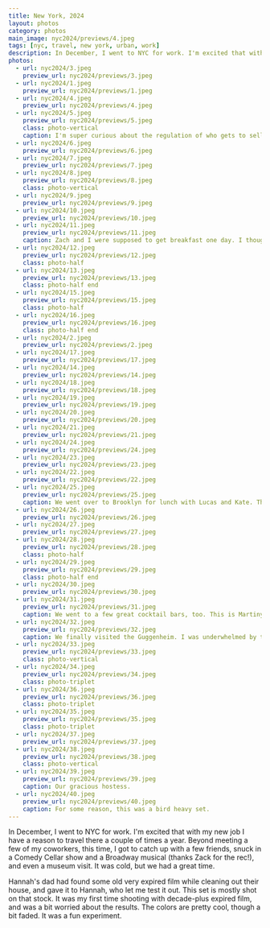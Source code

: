 ```yaml
---
title: New York, 2024
layout: photos
category: photos
main_image: nyc2024/previews/4.jpeg
tags: [nyc, travel, new york, urban, work]
description: In December, I went to NYC for work. I'm excited that with my new job I have a reason to travel there a couple of times a year. Beyond meeting a few of my coworkers, this time, I got to catch up with a few friends, snuck in a Comedy Cellar show and a Broadway musical (thanks Zack for the rec!), and even a museum visit. It was cold, but we had a great time.
photos:
  - url: nyc2024/3.jpeg
    preview_url: nyc2024/previews/3.jpeg
  - url: nyc2024/1.jpeg
    preview_url: nyc2024/previews/1.jpeg
  - url: nyc2024/4.jpeg
    preview_url: nyc2024/previews/4.jpeg
  - url: nyc2024/5.jpeg
    preview_url: nyc2024/previews/5.jpeg
    class: photo-vertical
    caption: I'm super curious about the regulation of who gets to sell Christmas trees on street corners in New York. I'm sure there's a good local politics corruption and permitting story there.
  - url: nyc2024/6.jpeg
    preview_url: nyc2024/previews/6.jpeg
  - url: nyc2024/7.jpeg
    preview_url: nyc2024/previews/7.jpeg
  - url: nyc2024/8.jpeg
    preview_url: nyc2024/previews/8.jpeg
    class: photo-vertical
  - url: nyc2024/9.jpeg
    preview_url: nyc2024/previews/9.jpeg
  - url: nyc2024/10.jpeg
    preview_url: nyc2024/previews/10.jpeg
  - url: nyc2024/11.jpeg
    preview_url: nyc2024/previews/11.jpeg
    caption: Zach and I were supposed to get breakfast one day. I thought it was a different day than he did. My bad. Since he got me out of the house early, at least I was able to take a bunch of photos of the city waking up.
  - url: nyc2024/12.jpeg
    preview_url: nyc2024/previews/12.jpeg
    class: photo-half
  - url: nyc2024/13.jpeg
    preview_url: nyc2024/previews/13.jpeg
    class: photo-half end
  - url: nyc2024/15.jpeg
    preview_url: nyc2024/previews/15.jpeg
    class: photo-half
  - url: nyc2024/16.jpeg
    preview_url: nyc2024/previews/16.jpeg
    class: photo-half end
  - url: nyc2024/2.jpeg
    preview_url: nyc2024/previews/2.jpeg
  - url: nyc2024/17.jpeg
    preview_url: nyc2024/previews/17.jpeg
  - url: nyc2024/14.jpeg
    preview_url: nyc2024/previews/14.jpeg
  - url: nyc2024/18.jpeg
    preview_url: nyc2024/previews/18.jpeg
  - url: nyc2024/19.jpeg
    preview_url: nyc2024/previews/19.jpeg
  - url: nyc2024/20.jpeg
    preview_url: nyc2024/previews/20.jpeg
  - url: nyc2024/21.jpeg
    preview_url: nyc2024/previews/21.jpeg
  - url: nyc2024/24.jpeg
    preview_url: nyc2024/previews/24.jpeg
  - url: nyc2024/23.jpeg
    preview_url: nyc2024/previews/23.jpeg
  - url: nyc2024/22.jpeg
    preview_url: nyc2024/previews/22.jpeg
  - url: nyc2024/25.jpeg
    preview_url: nyc2024/previews/25.jpeg
    caption: We went over to Brooklyn for lunch with Lucas and Kate. Then we walked around the water.
  - url: nyc2024/26.jpeg
    preview_url: nyc2024/previews/26.jpeg
  - url: nyc2024/27.jpeg
    preview_url: nyc2024/previews/27.jpeg
  - url: nyc2024/28.jpeg
    preview_url: nyc2024/previews/28.jpeg
    class: photo-half
  - url: nyc2024/29.jpeg
    preview_url: nyc2024/previews/29.jpeg
    class: photo-half end
  - url: nyc2024/30.jpeg
    preview_url: nyc2024/previews/30.jpeg
  - url: nyc2024/31.jpeg
    preview_url: nyc2024/previews/31.jpeg
    caption: We went to a few great cocktail bars, too. This is Martiny's. The drinks were really good, but we felt we were just being rushed out as soon as we got seated.
  - url: nyc2024/32.jpeg
    preview_url: nyc2024/previews/32.jpeg
    caption: We finally visited the Guggenheim. I was underwhelmed by the art, but loved the building. So many cool lines. Having Roman Mars in my ear while walking around the museum was a nice touch, too.
  - url: nyc2024/33.jpeg
    preview_url: nyc2024/previews/33.jpeg
    class: photo-vertical
  - url: nyc2024/34.jpeg
    preview_url: nyc2024/previews/34.jpeg
    class: photo-triplet
  - url: nyc2024/36.jpeg
    preview_url: nyc2024/previews/36.jpeg
    class: photo-triplet
  - url: nyc2024/35.jpeg
    preview_url: nyc2024/previews/35.jpeg
    class: photo-triplet
  - url: nyc2024/37.jpeg
    preview_url: nyc2024/previews/37.jpeg
  - url: nyc2024/38.jpeg
    preview_url: nyc2024/previews/38.jpeg
    class: photo-vertical
  - url: nyc2024/39.jpeg
    preview_url: nyc2024/previews/39.jpeg
    caption: Our gracious hostess.
  - url: nyc2024/40.jpeg
    preview_url: nyc2024/previews/40.jpeg
    caption: For some reason, this was a bird heavy set.
---
```


In December, I went to NYC for work. I'm excited that with my new job I have a reason to travel there a couple of times a year. Beyond meeting a few of my coworkers, this time, I got to catch up with a few friends, snuck in a Comedy Cellar show and a Broadway musical (thanks Zack for the rec!), and even a museum visit. It was cold, but we had a great time.

Hannah's dad had found some old very expired film while cleaning out their house, and gave it to Hannah, who let me test it out. This set is mostly shot on that stock. It was my first time shooting with decade-plus expired film, and was a bit worried about the results. The colors are pretty cool, though a bit faded. It was a fun experiment.
